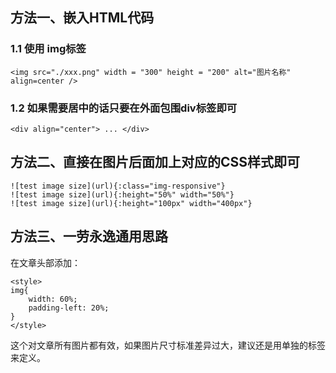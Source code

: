 ## 方法一、嵌入HTML代码

### 1.1 使用 **img标签**

```language
<img src="./xxx.png" width = "300" height = "200" alt="图片名称" align=center />
```

### 1.2 如果需要居中的话只要在外面包围**div标签**即可

```text
<div align="center"> ... </div>
```

## 方法二、直接在图片后面加上对应的**CSS样式**即可

```language
![test image size](url){:class="img-responsive"}
![test image size](url){:height="50%" width="50%"}
![test image size](url){:height="100px" width="400px"}
```

## 方法三、一劳永逸通用思路

在文章头部添加：


```language
<style>
img{
    width: 60%;
    padding-left: 20%;
}
</style>
```

这个对文章所有图片都有效，如果图片尺寸标准差异过大，建议还是用单独的<img>标签来定义。

